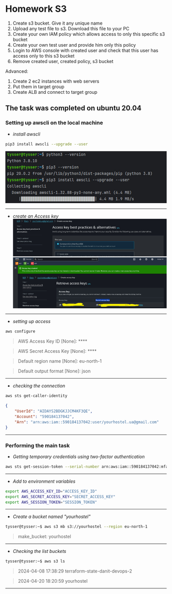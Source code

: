 # Homework S3

1. Create s3 bucket. Give it any unique name
2. Upload any test file to s3. Download this file to your PC
3. Create your own IAM policy which allows access to only this specific s3 bucket
4. Create your own test user and provide him only this policy
5. Login to AWS console with created user and check that this user has access only to this s3 bucket
6. Remove created user, created policy, s3 bucket

Advanced:
1. Create 2 ec2 instances with web servers
2. Put them in target group
3. Create ALB and connect to target group

## The task was completed on ubuntu 20.04

### Setting up awscli on the local machine

* _install awscli_
```bash
pip3 install awscli --upgrade --user
```
![S3 (1).jpg](screenshots%2FS3%20%281%29.jpg)
***

* _create an Access key_
![S3 (2).jpg](screenshots%2FS3%20%282%29.jpg)
![S3 (3).jpg](screenshots%2FS3%20%283%29.jpg)
***

* _setting up access_
```bash
aws configure
```
> AWS Access Key ID [None]: ****

> AWS Secret Access Key [None]: ****

> Default region name [None]: eu-north-1

> Default output format [None]: json
***

* _checking the connection_

```bash
aws sts get-caller-identity
```
```json
{
    "UserId": "AIDAYS2BDGKJJCM4KF3QE",
    "Account": "590184137042",
    "Arn": "arn:aws:iam::590184137042:user/yourhostel.ua@gmail.com"
}
```
***

### Performing the main task
* _Getting temporary credentials using two-factor authentication_
```bash
aws sts get-session-token --serial-number arn:aws:iam::590184137042:mfa/redmi1 --token-code 572227 
```
***
* _Add to environment variables_
```bash
export AWS_ACCESS_KEY_ID="ACCESS_KEY_ID"
export AWS_SECRET_ACCESS_KEY="SECRET_ACCESS_KEY"
export AWS_SESSION_TOKEN="SESSION_TOKEN"
```
***
* _Сreate a bucket named "yourhostel"_
```bash
tysser@tysser:~$ aws s3 mb s3://yourhostel --region eu-north-1
```
> make_bucket: yourhostel
***
* _Checking the list buckets_
```bash
tysser@tysser:~$ aws s3 ls
```
> 2024-04-08 17:38:29 terraform-state-danit-devops-2
 
> 2024-04-20 18:20:59 yourhostel
***
